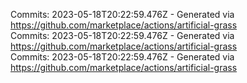 Commits: 2023-05-18T20:22:59.476Z - Generated via https://github.com/marketplace/actions/artificial-grass
<br>
Commits: 2023-05-18T20:22:59.476Z - Generated via https://github.com/marketplace/actions/artificial-grass
<br>
Commits: 2023-05-18T20:22:59.476Z - Generated via https://github.com/marketplace/actions/artificial-grass
<br>

